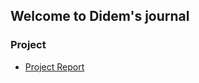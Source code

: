 ## Welcome to Didem's journal


### Project

* [Project Report](https://BU-IE-360.github.io/spring24-didemusan/IE360_Project.ipynb)
